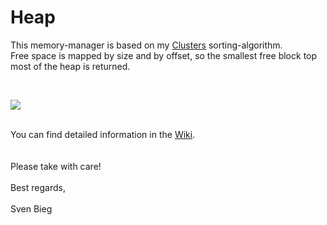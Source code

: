 <h1>Heap</h1>

<p>
This memory-manager is based on my <a href="http://www.github.com/svenbieg/clusters">Clusters</a> sorting-algorithm.<br />
Free space is mapped by size and by offset, so the smallest free block top most of the heap is returned.
</p><br />

<img src="https://github.com/svenbieg/Heap/assets/12587394/e2dbc05a-6388-4590-95ec-93fac41866cc.jpg" /><br />
<br />

<p>
You can find detailed information in the <a href="https://github.com/svenbieg/Heap/wiki">Wiki</a>.<br />
<br /><br />
Please take with care!<br />
<br />
Best regards,<br />
<br />
Sven Bieg
</p><br />

<br /><br /><br /><br /><br />
